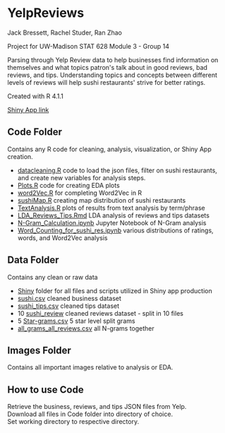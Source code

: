 # YelpReviews
Jack Bressett, Rachel Studer, Ran Zhao

Project for UW-Madison STAT 628 Module 3 - Group 14

Parsing through Yelp Review data to help businesses find information on themselves and what topics patron's talk about in good reviews, bad reviews, and tips. Understanding topics and concepts between different levels of reviews will help sushi restaurants' strive for better ratings.

Created with R 4.1.1

[Shiny App link](https://rstuder9090.shinyapps.io/ShinyYelp/)

## Code Folder
Contains any R code for cleaning, analysis, visualization, or Shiny App creation.
- [datacleaning.R](Code/datacleaning.R) code to load the json files, filter on sushi restaurants, and create new variables for analysis steps.
- [Plots.R](Code/Plots.R) code for creating EDA plots
- [word2Vec.R](Code/word2Vec.R) for completing Word2Vec in R
- [sushiMap.R](Code/sushiMap.R) creating map distribution of sushi restaurants
- [TextAnalysis.R](Code/TextAnalysis.R) plots of results from text analysis by term/phrase
- [LDA_Reviews_Tips.Rmd](Code/LDA_Reviews_Tips.Rmd) LDA analysis of reviews and tips datasets
- [N-Gram_Calculation.ipynb](Code/N-Gram_Calculation.ipynb) Jupyter Notebook of N-Gram analysis
- [Word_Counting_for_sushi_res.ipynb](Code/Word_Counting_for_sushi_res.ipynb) various distributions of ratings, words, and Word2Vec analysis


## Data Folder
Contains any clean or raw data
- [Shiny](Data/Shiny/) folder for all files and scripts utilized in Shiny app production
- [sushi.csv](Data/sushi.csv) cleaned business dataset
- [sushi_tips.csv](Data/sushi_tips.csv) cleaned tips dataset
- 10 [sushi_review](Data/sushi_review-1.csv) cleaned reviews dataset - split in 10 files
- 5 [Star-grams.csv](Data/1-Star-grams.csv) 5 star level split grams
- [all_grams_all_reviews.csv](Data/all_grams_all_reviews.csv) all N-grams together


## Images Folder
Contains all important images relative to analysis or EDA.


## How to use Code
Retrieve the business, reviews, and tips JSON files from Yelp.\
Download all files in Code folder into directory of choice. \
Set working directory to respective directory.
